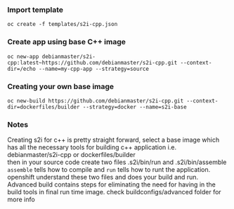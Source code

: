 ###  Import template      
`oc create -f templates/s2i-cpp.json`

### Create app using base C++ image

`oc new-app debianmaster/s2i-cpp:latest~https://github.com/debianmaster/s2i-cpp.git --context-dir=/echo --name=my-cpp-app --strategy=source`

###  Creating your own base image   
`oc new-build https://github.com/debianmaster/s2i-cpp.git --context-dir=dockerfiles/builder --strategy=docker --name=s2i-base`



### Notes
Creating s2i for c++ is pretty straight forward,  select a base image which has all the necessary tools for building c++ application  i.e.    debianmaster/s2i-cpp  or   dockerfiles/builder   
then in your source code create two files  .s2i/bin/run   and .s2i/bin/assemble   
`assemble` tells how to compile and `run` tells how to runt the application.   openshift understand these two files and does your build and run.    
Advanced build contains steps for eliminating the need for having in the build tools in final run time image. check  buildconfigs/advanced folder for more info 


